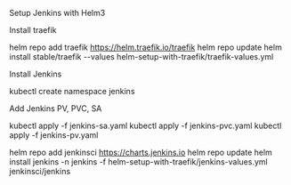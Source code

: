 Setup Jenkins with Helm3

Install traefik

helm repo add traefik https://helm.traefik.io/traefik
helm repo update
helm install stable/traefik --values helm-setup-with-traefik/traefik-values.yml 

Install Jenkins

kubectl create namespace jenkins

Add Jenkins PV, PVC, SA

kubectl apply -f jenkins-sa.yaml
kubectl apply -f jenkins-pvc.yaml
kubectl apply -f jenkins-pv.yaml


helm repo add jenkinsci https://charts.jenkins.io
helm repo update
helm install jenkins -n jenkins -f helm-setup-with-traefik/jenkins-values.yml jenkinsci/jenkins


